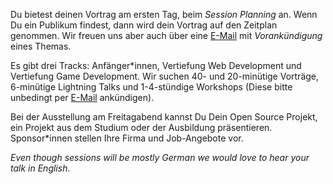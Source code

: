 Du bietest deinen Vortrag am ersten Tag, beim *Session Planning* an. Wenn Du ein Publikum findest, dann wird dein Vortrag auf den Zeitplan genommen. Wir freuen uns aber auch über eine [E-Mail](mailto:#{email}) mit *Vorankündigung* eines Themas. 

Es gibt drei Tracks: Anfänger*innen, Vertiefung Web Development und Vertiefung Game Development. Wir suchen 40- und 20-minütige Vorträge, 6-minütige Lightning Talks und 1-4-stündige Workshops (Diese bitte unbedingt per [E-Mail](mailto:#{email}) ankündigen). 

Bei der Ausstellung am Freitagabend kannst Du Dein Open Source Projekt, ein Projekt aus dem Studium oder der Ausbildung präsentieren. Sponsor*innen stellen Ihre Firma und Job-Angebote vor.

*Even though sessions will be mostly German we would love to hear your talk in English*.
